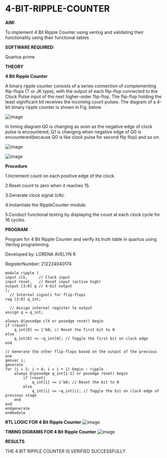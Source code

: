 # 4-BIT-RIPPLE-COUNTER

**AIM:**

To implement  4 Bit Ripple Counter using verilog and validating their functionality using their functional tables

**SOFTWARE REQUIRED:**

Quartus prime

**THEORY**

**4 Bit Ripple Counter**

A binary ripple counter consists of a series connection of complementing flip-flops (T or JK type), with the output of each flip-flop connected to the Clock Pulse input of the next higher-order flip-flop. The flip-flop holding the least significant bit receives the incoming count pulses. The diagram of a 4-bit binary ripple counter is shown in Fig. below.

![image](https://github.com/naavaneetha/4-BIT-RIPPLE-COUNTER/assets/154305477/cb4b74d4-31ab-4359-95d0-d22e67daba13)

In timing diagram Q0 is changing as soon as the negative edge of clock pulse is encountered, Q1 is changing when negative edge of Q0 is encountered(because Q0 is like clock pulse for second flip flop) and so on.

![image](https://github.com/naavaneetha/4-BIT-RIPPLE-COUNTER/assets/154305477/a573a7d6-014e-4e54-93e6-e2ac9530960b)

![image](https://github.com/naavaneetha/4-BIT-RIPPLE-COUNTER/assets/154305477/85e1958a-2fc1-49bb-9a9f-d58ccbf3663c)

**Procedure**

1.Increment count on each positive edge of the clock.

2.Reset count to zero when it reaches 15.

3.Generate clock signal (clk).

4.Instantiate the RippleCounter module.

5.Conduct functional testing by displaying the count at each clock cycle for 16 cycles.

**PROGRAM**

Program for 4 Bit Ripple Counter and verify its truth table in quartus using Verilog programming.

 Developed by: LORENA AVELYN R 
 
 RegisterNumber: 212224040174
 
```
module ripple (
input clk,     // Clock input
input reset,   // Reset input (active high)
output [3:0] q // 4-bit output
);
  // Internal signals for flip-flops
reg [3:0] q_int;

  // Assign internal register to output
assign q = q_int;

always @(posedge clk or posedge reset) begin
if (reset) 
    q_int[0] <= 1'b0; // Reset the first bit to 0
else 
    q_int[0] <= ~q_int[0]; // Toggle the first bit on clock edge
end

// Generate the other flip-flops based on the output of the previous one
genvar i;
generate
for (i = 1; i < 4; i = i + 1) begin : ripple
    always @(posedge q_int[i-1] or posedge reset) begin
        if (reset) 
            q_int[i] <= 1'b0; // Reset the bit to 0
        else 
            q_int[i] <= ~q_int[i]; // Toggle the bit on clock edge of previous stage
    end
end
endgenerate
endmodule
```

**RTL LOGIC FOR 4 Bit Ripple Counter**
![image](https://github.com/user-attachments/assets/d9bc12dc-5b6b-4fce-8ee7-5d544de01470)

**TIMING DIGRAMS FOR 4 Bit Ripple Counter**
![image](https://github.com/user-attachments/assets/ae580c50-57bf-4e2a-a713-795376b1ac6a)

**RESULTS**

THE 4 BIT RIPPLE COUNTER IS VERIFIED SUCCESSFULLY.
